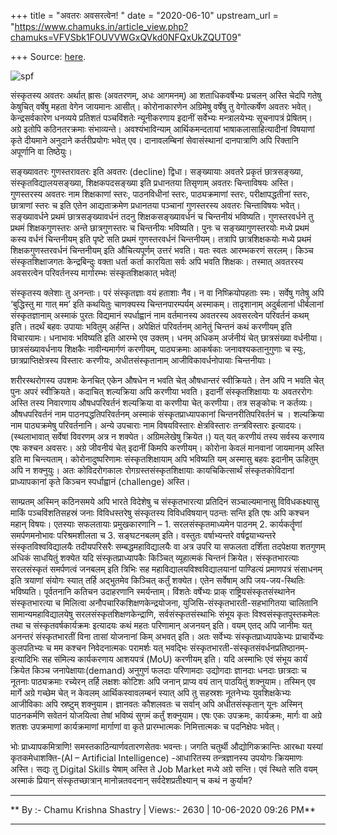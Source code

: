 +++
title = "अवतरः अवसरत्वेन! "
date = "2020-06-10"
upstream_url = "https://www.chamuks.in/article_view.php?chamuks=VFVSbk1FOUVVWGxQVkd0NFQxUkZQUT09"

+++
Source: [here](https://www.chamuks.in/article_view.php?chamuks=VFVSbk1FOUVVWGxQVkd0NFQxUkZQUT09).



![spf](article_img/CHAMU-1591804611l1.jpg)

संस्कृतस्य अवतरः अर्थात् ह्रासः (अवतरणम्, अधः आगमनम्) आ शताधिकवर्षेभ्यः
प्रचलन् अस्ति चेदपि गतेषु केषुचित् वर्षेषु महता वेगेन जायमानः आसीत्।
कोरोनाकारणेन अग्रिमेषु वर्षेषु तु वेगोत्कर्षेण अवतरः भवेत्।
केन्द्रसर्वकारेण धनव्यये प्रतिशतं पञ्चविंशतेः न्यूनीकरणाय इदानीं
सर्वेभ्यः मन्त्रालयेभ्यः सूचनापत्रं प्रेषितम्। अग्रे इतोपि कठिनतरक्रमाः
संभाव्यन्ते। अवश्यंभाविन्याम् आर्थिकमन्दतायां भाषाकलासाहित्यादीनां
विषयाणां कृते दीयमाने अनुदाने कर्तरीप्रयोगः भवेत् एव। दानावलम्बिनां
सेवासंस्थानां दानपात्राणि अपि रिक्तानि अपूर्णानि वा तिष्ठेयुः।  
  
सङ्ख्यावतरः गुणस्तरावतरः इति अवतरः (decline) द्विधा। सङ्ख्यायाः अवतरे
प्रकृतं छात्रसङ्ख्या, संस्कृतविद्यालयसङ्ख्या, शिक्षकपदसङ्ख्या इति
प्रधानतया तिसृणाम् अवतरः चिन्ताविषयः अस्ति। गुणस्तरस्य अवतरः नाम
शिक्षकाणां स्तरः, पाठनविधीनां स्तरः, पाठ्यक्रमाणां स्तरः,
परीक्षापद्धतीनां स्तरः, छात्राणां स्तरः च इति एतेन आद्यताक्रमेण
प्रधानतया पञ्चानां गुणस्तरस्य अवतरः चिन्ताविषयः भवेत्। सङ्ख्यावर्धने
प्रथमं छात्रसङ्ख्यावर्धनं तदनु शिक्षकसङ्ख्यावर्धनं च चिन्तनीयं भविष्यति।
गुणस्तरवर्धने तु प्रथमं शिक्षकगुणस्तरः अन्ते छात्रगुणस्तरः च चिन्तनीयः
भविष्यति। पुनः च सङ्ख्यागुणस्तरयोः मध्ये प्रथमं कस्य वर्धनं चिन्तनीयम्
इति पृष्टे सति प्रथमं गुणस्तरवर्धनं चिन्तनीयम्। तत्रापि छात्रशिक्षकयोः
मध्ये प्रथमं शिक्षकगुणस्तरवर्धनं चिन्तनीयम् इति औचित्यपूर्णम् उत्तरं
भवति। यतः स्वतः आरम्भकरणं सरलम्। किञ्च संस्कृतशिक्षाजगतः केन्द्रबिन्दुः
वक्ता धर्ता कर्ता कारयिता सर्वः अपि भवति शिक्षकः। तस्मात् अवतरस्य
अवसरत्वेन परिवर्तनस्य मार्गारम्भः संस्कृतशिक्षकात् भवेत्!  
  
संस्कृतस्य क्लेशाः तु अनन्ताः। परं संस्कृतज्ञाः वयं हताशाः नैव। न वा
निष्क्रियोपहताः स्मः। सर्वेषु गतेषु अपि ‘बुद्धिस्तु मा गात् मम’ इति
कथयितुः चाणक्यस्य चिन्तनपारम्पर्यम् अस्माकम्। तादृशानाम् अदुर्बलानां
धीर्बलानां संस्कृतज्ञानाम् अस्माकं पुरतः विद्यमानं स्पर्धाह्वानं नाम
वर्तमानस्य अवतरस्य अवसरत्वेन परिवर्तनं कथम् इति। तदर्थं बहवः उपायाः
भवितुम् अर्हन्ति। अपेक्षितं परिवर्तनम् आनेतुं चिन्तनं कथं करणीयम् इति
विचारयामः। धनाभावः भविष्यति इति आरम्भे एव उक्तम्। धनम् अधिकम् अर्जनीयं
चेत् छात्रसंख्या वर्धनीया। छात्रसंख्यावर्धनाय शिक्षकैः नावीन्यमार्गणं
करणीयम्, पाठ्यक्रमाः आकर्षकाः जनावश्यकतानुगुणाः च स्युः,
छात्रप्राप्तिक्षेत्रस्य विस्तारः करणीयः, अधीतसंस्कृतानाम्
आजीविकावर्धनोपायाः चिन्तनीयाः।  
  
शरीरस्थरोगस्य उपशमः केनचित् एकेन औषधेन न भवति चेत् औषधान्तरं
स्वीक्रियते। तेन अपि न भवति चेत् पुनः अपरं स्वीक्रियते। कदाचित्
शल्यक्रिया अपि करणीया भवति। इदानीं संस्कृतशिक्षायाः यः अवतररोगः अस्ति
तस्य निवारणाय औषधपरिवर्तनं शल्यक्रिया वा करणीया चेत् करणीया। तत्र
सङ्कोचः न कर्तव्यः। औषधपरिवर्तनं नाम पाठनपद्धतिपरिवर्तनम् अस्माकं
संस्कृतप्राध्यापकानां चिन्तनरीतिपरिवर्तनं च । शल्यक्रिया नाम
पाठ्यक्रमेषु परिवर्तनानि। अन्ये उपचाराः नाम विषयविस्तारः क्षेत्रविस्तारः
तन्त्रविस्तारः इत्यादयः। (स्थलाभावात् सर्वेषां विवरणम् अत्र न शक्येत।
अग्रिमलेखेषु क्रियेत।) यत् यत् करणीयं तस्य सर्वस्य करणाय एषः कश्चन
अवसरः। अग्रे जीवनीयं चेत् इदानीं किमपि करणीयम्। कोरोना केवलं मानवानां
जायमानम् अस्ति इति मा चिन्त्यताम्। कोरोनादुष्परिणामः संस्कृतशिक्षायाम्
अपि भविष्यति यम् अस्मासु बहवः इदानीम् ऊहितुम् अपि न शक्नुयुः। अतः
कोविदरोगकालः रोगग्रस्तसंस्कृतशिक्षायाः कायचिकित्सार्थं संस्कृतकोविदानां
प्राध्यापकानां कृते किञ्चन स्पर्धाह्वानं (challenge) अस्ति।  
  
साम्प्रतम् अस्मिन् कठिनसमये अपि भारते विदेशेषु च संस्कृतभारत्या
प्रतिदिनं सञ्चाल्यमानासु विविधकक्ष्यासु माकिं पञ्चविंशतिसहस्रं जनाः
विविधस्तरेषु संस्कृतस्य विविधविषयान् पठन्तः सन्ति इति एषः अपि कश्चन
महान् विषयः। एतस्याः सफलतायाः प्रमुखकारणानि – 1. सरलसंस्कृतमाध्यमेन
पाठनम् 2. कार्यकर्तॄणां समर्पणमनोभावः परिश्रमशीलता च 3. सङ्घटनबलम् इति।
वस्तुतः वर्षाभ्यन्तरे वर्षद्वयाभ्यन्तरे संस्कृतविश्वविद्यालयैः
तदीयपरिसरैः सम्बद्धमहाविद्यालयैः वा अत्र उपरि या सफलता दर्शिता तदपेक्षया
शतगुणम् अधिकं साधयितुं शक्येत यदि संस्कृतप्राध्यापकैः किञ्चित्
व्यूहात्मकं चिन्तनं क्रियेत। संस्कृतभारत्याः सरलसंस्कृतं समर्पणत्वं
जनबलम् इति त्रिभिः सह महाविद्यालयविश्वविद्यालयानां पाण्डित्यं
प्रमाणपत्रं संसाधनम् इति त्रयाणां संयोगः स्यात् तर्हि अद्भुतमेव किञ्चित्
कर्तुं शक्येत। एतेन सर्वेषाम् अपि जय-जय-स्थितिः भविष्यति। पूर्वतनानि
कतिचन उदाहरणानि स्मर्यन्ताम्। विंशतेः वर्षेभ्यः प्राक्
राष्ट्रियसंस्कृतसंस्थानेन संस्कृतभारत्या च मिलित्वा
अनौपचारिकशिक्षणकेन्द्रयोजना, युजिसि-संस्कृतभारती-सहभागितया चालितानि
सामान्यमहाविद्यालयेषु सरलसंस्कृतशिक्षणकेन्द्राणि, सर्वसंस्कृतसंस्थाभिः
संभूय कृतः विश्वसंस्कृतपुस्तकमेलः तथा च संस्कृतवर्षकार्यक्रमः इत्यादयः
कथं महतः परिणामान् अजनयन् इति। वयम् एतद् अपि जानीमः यत् अनन्तरं
संस्कृतभारतीं विना तासां योजनानां किम् अभवत् इति। अतः सर्वेभ्यः
संस्कृतप्राध्यापकेभ्यः प्राचार्येभ्यः कुलपतिभ्यः च मम कश्चन निवेदनात्मकः
परामर्शः यत् भवद्भिः संस्कृतभारती-संस्कृतसंवर्धनप्रतिष्ठानम्-इत्यादिभिः
सह संमिल्य कार्यकरणाय आशयपत्रं (MoU) करणीयम् इति। यदि अस्माभिः एवं संभूय
कार्यं क्रियेत किञ्च जनापेक्षायाः(demand) अनुगुणं फलदाः परिणामदाः
उद्योगदाः ज्ञानदाः धनदाः छात्रदाः च नूतनाः पाठ्यक्रमाः रच्येरन् तर्हि
लक्षशः कोटिशः अपि जनान् प्राप्य वयं तान् पाठयितुं शक्नुयाम। तस्मिन् एव
मार्गे अग्रे गच्छेम चेत् न केवलम् आर्थिकस्वावलम्बनं स्यात् अपि तु
सहस्रशः नूतनेभ्यः युवशिक्षकेभ्यः आजीविकाः अपि स्रष्टुम् शक्नुयाम।
ज्ञानवतः कौशलवतः च सर्वान् अपि अधीतसंस्कृतान् यूनः अस्मिन् पाठनकर्मणि
सवेतनं योजयित्वा तेषां भविष्यं सुगमं कर्तुं शक्नुयाम। एषः एकः उपक्रमः,
कार्यक्रमः, मार्गः वा अग्रे शतशः उपक्रमाणां कार्यक्रमाणां मार्गाणां वा
कृते प्रारम्भात्मकः निमित्तात्मकः च पदनिक्षेपः भवेत्।  
  
भोः प्राध्यापकमित्राणि! समस्तकाठिन्यार्णवतारणसेतवः भवन्तः। जगति चतुर्थी
औद्योगिकक्रान्तिः आरब्धा यस्यां कृतकमेधाशक्ति-(AI – Artificial
Intelligence) -आधारितस्य तन्त्रज्ञानस्य उपयोगः क्रियमाणः अस्ति। सद्यः तु
Digital Skills येषाम् अस्ति ते Job Market मध्ये अग्रे सन्ति। एवं स्थिते
सति वयम् अस्माकं प्रियान् संस्कृतच्छात्रान् मानोन्नतवदनान्
सर्वदेशप्रतीक्ष्यान् च कथं न कुर्याम?

------------------------------------------------------------------------

** By :- Chamu Krishna Shastry \| Views:- 2630 \| 10-06-2020 09:26
PM**  

------------------------------------------------------------------------

